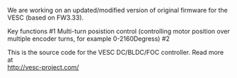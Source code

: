 We are working on an updated/modified version of original firmware for the VESC (based on FW3.33).


Key functions
#1 Multi-turn posistion control (controlling motor position over multiple encoder turns, for example 0-2160Degress)
#2 


















This is the source code for the VESC DC/BLDC/FOC controller. Read more at  
http://vesc-project.com/
